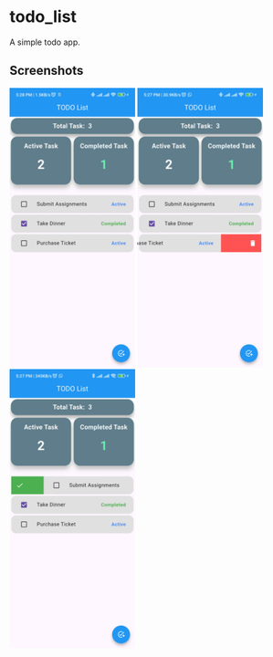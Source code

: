 # todo_list

A simple todo app.

## Screenshots

<img height="490px" src="assets/ss.jpg"> <img height="490px" src="assets/delete.jpg"> <img height="490px" src="assets/done.jpg">